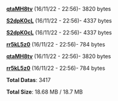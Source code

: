 [**qtaMH8tv**](/data/qtaMH8tv.txt) (16/11/22 - 22:56)- 3820 bytes

[**S2dpK0cL**](/data/S2dpK0cL.txt) (16/11/22 - 22:56)- 4337 bytes

[**S2dpK0cL**](/data/S2dpK0cL.txt) (16/11/22 - 22:56)- 4337 bytes

[**rr5kL5z0**](/data/rr5kL5z0.txt) (16/11/22 - 22:56)- 784 bytes

[**qtaMH8tv**](/data/qtaMH8tv.txt) (16/11/22 - 22:56)- 3820 bytes

[**rr5kL5z0**](/data/rr5kL5z0.txt) (16/11/22 - 22:56)- 784 bytes

**Total Datas**: 3417

**Total Size**: 18.68 MB / 18.7 MB